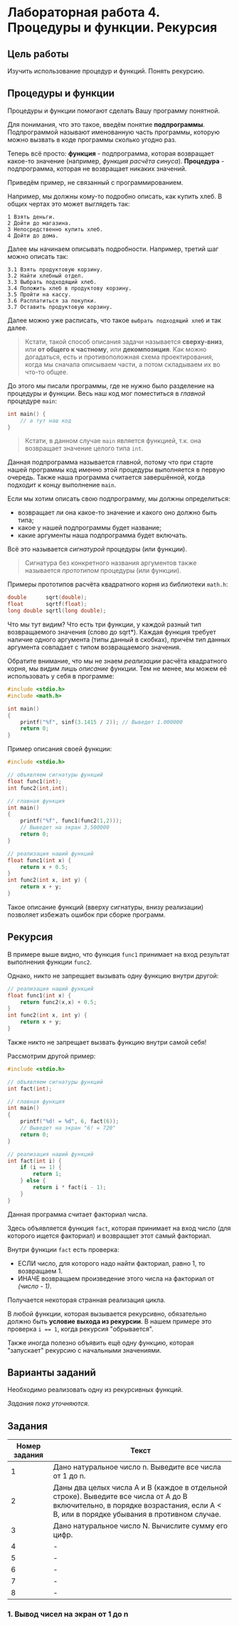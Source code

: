 # Лабораторная работа 4. Процедуры и функции. Рекурсия

## Цель работы

Изучить использование процедур и функций.
Понять рекурсию.

## Процедуры и функции

Процедуры и функции помогают сделать Вашу программу понятной.

Для понимания, что это такое, введём понятие **подпрограммы**.
Подпрограммой называют именованную часть программы, которую можно вызвать в коде программы сколько угодно раз.

Теперь всё просто: **функция** - подпрограмма, которая возвращает какое-то значение (например, _функция расчёта синуса_).
**Процедура** - подпрограмма, которая не возвращает никаких значений.

Приведём пример, не связанный с программированием.

Например, мы должны кому-то подробно описать, как купить хлеб.
В общих чертах это может выглядеть так:

```
1 Взять деньги.
2 Дойти до магазина.
3 Непосредственно купить хлеб.
4 Дойти до дома.
```

Далее мы начинаем описывать подробности.
Например, третий шаг можно описать так:

```
3.1 Взять продуктовую корзину.
3.2 Найти хлебный отдел.
3.3 Выбрать подходящий хлеб.
3.4 Положить хлеб в продуктову корзину.
3.5 Пройти на кассу.
3.6 Расплатиться за покупки.
3.7 Оставить продуктовую корзину.
```

Далее можно уже расписать, что такое `выбрать подходящий хлеб` и так далее.

> Кстати, такой способ описания задачи называется **сверху-вниз**, или **от общего к частному**, или **декомпозиция**.
> Как можно догадаться, есть и противоположная схема проектирования, когда мы сначала описываем части, а потом складываем их во что-то общее.

До этого мы писали программы, где не нужно было разделение на процедуры и функции.
Весь наш код мог поместиться в _главной_ процедуре `main`:

```c
int main() {
    // а тут наш код
}
```

> Кстати, в данном случае `main` является функцией, т.к. она возвращает значение целого типа `int`.

Данная подпрограмма называется главной, потому что при старте нашей программы код именно этой процедуры выполняется в первую очередь.
Также наша программа считается завершённой, когда подходит к концу выполнение `main`.

Если мы хотим описать свою подпрограмму, мы должны определиться:
* возвращает ли она какое-то значение и какого оно должно быть типа;
* какое у нашей подпрограммы будет название;
* какие аргументы наша подпрограмма будет включать.

Всё это называется _сигнатурой_ процедуры (или функции).

> Сигнатура без конкретного названия аргументов также называется _прототипом_ процедуры (или функции).

Примеры прототипов расчёта квадратного корня из библиотеки `math.h`:

```c
double      sqrt(double);
float       sqrtf(float);
long double sqrtl(long double);
```

Что мы тут видим?
Что есть три функции, у каждой разный тип возвращаемого значения (слово до sqrt*).
Каждая функция требует наличие одного аргумента (типы данный в скобках), причём тип данных аргумента совпадает с типом возвращаемого значения.

Обратите внимание, что мы не знаем _реализации_ расчёта квадратного корня, мы видим лишь _описание_ функции.
Тем не менее, мы можем её использовать у себя в программе:

```c
#include <stdio.h>
#include <math.h>

int main()
{
    printf("%f", sinf(3.1415 / 2)); // Выведет 1.000000
    return 0;
}
```

Пример описания своей функции:

```c
#include <stdio.h>

// объявляем сигнатуры функций
float func1(int);
int func2(int,int);

// главная функция
int main()
{
    printf("%f", func1(func2(1,2)));
    // Выведет на экран 3.500000
    return 0;
}

// реализация наший функций
float func1(int x) {
    return x + 0.5;
}
int func2(int x, int y) {
    return x + y;
}
```

Такое описание функций (вверху сигнатуры, внизу реализации) позволяет избежать ошибок при сборке программ.

## Рекурсия

В примере выше видно, что функция `func1` принимает на вход результат выполнения функции `func2`.

Однако, никто не запрещает вызывать одну функцию внутри другой:

```c
// реализация наший функций
float func1(int x) {
    return func2(x,x) + 0.5;
}
int func2(int x, int y) {
    return x + y;
}
```

Также никто не запрещает вызвать функцию внутри самой себя!

Рассмотрим другой пример:

```c
#include <stdio.h>

// объявляем сигнатуры функций
int fact(int);

// главная функция
int main()
{
    printf("%d! = %d", 6, fact(6));
    // Выведет на экран "6! = 720"
    return 0;
}

// реализация наший функций
int fact(int i) {
    if (i == 1) {
        return 1;
    } else {
        return i * fact(i - 1);
    }
}
```

Данная программа считает факториал числа.

Здесь объявляется функция `fact`, которая принимает на вход число (для которого ищется факториал) и возвращает этот самый факториал.

Внутри функции `fact` есть проверка:

- ЕСЛИ число, для которого надо найти факториал, равно 1, то возвращаем 1.
- ИНАЧЕ возвращаем произведение этого числа на факториал от _(число - 1)_.

Получается некоторая странная реализация цикла.

В любой функции, которая вызывается рекурсивно, обязательно должно быть **условие выхода из рекурсии**.
В нашем примере это проверка `i == 1`, когда рекурсия "обрывается".

Также иногда полезно объявить ещё одну функцию, которая "запускает" рекурсию с начальными значениями.

## Варианты заданий

Необходимо реализовать одну из рекурсивных функций.

_Задания пока уточняются._

## Задания

| Номер задания | Текст |
|---|---|
| 1 | Дано натуральное число n. Выведите все числа от 1 до n. |
| 2 | Даны два целых числа A и В (каждое в отдельной строке). Выведите все числа от A до B включительно, в порядке возрастания, если A < B, или в порядке убывания в противном случае. |
| 3 | Дано натуральное число N. Вычислите сумму его цифр. |
| 4 | - |
| 5 | - |
| 6 | - |
| 7 | - |
| 8 | - |

### 1. Вывод чисел на экран от 1 до n